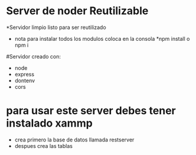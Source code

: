 # Server de noder Reutilizable
*Servidor limpio listo para ser reutilizado

* nota 
para instalar todos los modulos coloca en la consola 
*npm install o npm i

#Servidor creado con:
* node
* express
* dontenv
* cors

# para usar este server debes tener instalado xammp 
* crea primero la base de datos llamada restserver
* despues crea las tablas 


